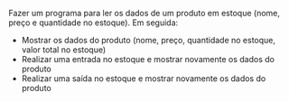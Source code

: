 <p> ﻿Fazer um programa para ler os dados de um produto em estoque (nome, preço e
quantidade no estoque). Em seguida:</p>
<ul>
  <li>Mostrar os dados do produto (nome, preço, quantidade no estoque, valor total no
estoque)</li>
  <li>Realizar uma entrada no estoque e mostrar novamente os dados do produto</li>
  <li>Realizar uma saída no estoque e mostrar novamente os dados do produto</li>
</ul>


